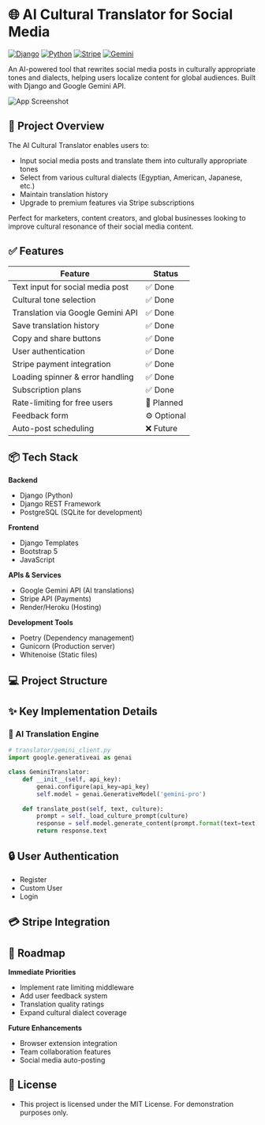 # 🌐 AI Cultural Translator for Social Media

[![Django](https://img.shields.io/badge/Django-3.2-green.svg)](https://www.djangoproject.com/)
[![Python](https://img.shields.io/badge/Python-3.8+-blue.svg)](https://python.org)
[![Stripe](https://img.shields.io/badge/Powered_by-Stripe-635BFF.svg?logo=stripe)](https://stripe.com)
[![Gemini](https://img.shields.io/badge/Google_Gemini_API-0.1.0-orange.svg)](https://ai.google.dev/)

An AI-powered tool that rewrites social media posts in culturally appropriate tones and dialects, helping users localize content for global audiences. Built with Django and Google Gemini API.

![App Screenshot](https://via.placeholder.com/800x400.png?text=AI+Cultural+Translator+Interface)

## 🚀 Project Overview

The AI Cultural Translator enables users to:
- Input social media posts and translate them into culturally appropriate tones
- Select from various cultural dialects (Egyptian, American, Japanese, etc.)
- Maintain translation history
- Upgrade to premium features via Stripe subscriptions

Perfect for marketers, content creators, and global businesses looking to improve cultural resonance of their social media content.

## ✅ Features

| Feature | Status |
|---------|--------|
| Text input for social media post | ✅ Done |
| Cultural tone selection | ✅ Done |
| Translation via Google Gemini API | ✅ Done |
| Save translation history | ✅ Done |
| Copy and share buttons | ✅ Done |
| User authentication | ✅ Done |
| Stripe payment integration | ✅ Done |
| Loading spinner & error handling | ✅ Done |
| Subscription plans | ✅ Done |
| Rate-limiting for free users | 🚧 Planned |
| Feedback form | ⚙️ Optional |
| Auto-post scheduling | ❌ Future |

## 📦 Tech Stack

**Backend**  
- Django (Python)
- Django REST Framework
- PostgreSQL (SQLite for development)

**Frontend**  
- Django Templates
- Bootstrap 5
- JavaScript 

**APIs & Services**  
- Google Gemini API (AI translations)
- Stripe API (Payments)
- Render/Heroku (Hosting)

**Development Tools**  
- Poetry (Dependency management)
- Gunicorn (Production server)
- Whitenoise (Static files)

## 💻 Project Structure


## ✨ Key Implementation Details

### 🧠 AI Translation Engine
```python
# translator/gemini_client.py
import google.generativeai as genai

class GeminiTranslator:
    def __init__(self, api_key):
        genai.configure(api_key=api_key)
        self.model = genai.GenerativeModel('gemini-pro')
        
    def translate_post(self, text, culture):
        prompt = self._load_culture_prompt(culture)
        response = self.model.generate_content(prompt.format(text=text))
        return response.text
```

## 🔒 User Authentication
- Register
- Custom User
- Login

## 💳 Stripe Integration

## 🚧 Roadmap
**Immediate Priorities**

- Implement rate limiting middleware
- Add user feedback system
- Translation quality ratings
- Expand cultural dialect coverage

**Future Enhancements**
- Browser extension integration
- Team collaboration features
- Social media auto-posting

## 📄 License
- This project is licensed under the MIT License. For demonstration purposes only.

